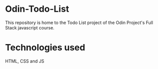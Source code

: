 # Odin-Todo-List

This repository is home to the Todo List project of the Odin Project's Full Stack javascript course. 

# Technologies used

HTML, CSS and JS